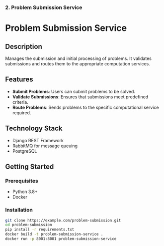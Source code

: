 ### 2. Problem Submission Service

# Problem Submission Service

## Description

Manages the submission and initial processing of problems. It validates submissions and routes them to the appropriate computation services.

## Features

- **Submit Problems**: Users can submit problems to be solved.
- **Validate Submissions**: Ensures that submissions meet predefined criteria.
- **Route Problems**: Sends problems to the specific computational service required.

## Technology Stack

- Django REST Framework
- RabbitMQ for message queuing
- PostgreSQL

## Getting Started

### Prerequisites

- Python 3.8+
- Docker

### Installation

```bash
git clone https://example.com/problem-submission.git
cd problem-submission
pip install -r requirements.txt
docker build -t problem-submission-service .
docker run -p 8001:8001 problem-submission-service